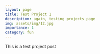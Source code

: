 ```yaml
---
layout: page
title: Test Project 1
description: again, testing projects page
img: assets/img/12.jpg
importance: 1
category: fun
---
```


This is a test project post
